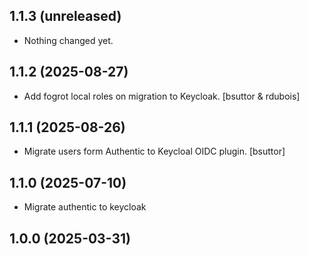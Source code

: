 ## 1.1.3 (unreleased)


- Nothing changed yet.


## 1.1.2 (2025-08-27)


- Add fogrot local roles on migration to Keycloak.
  [bsuttor & rdubois]

## 1.1.1 (2025-08-26)


- Migrate users form Authentic to Keycloal OIDC plugin.
  [bsuttor]


## 1.1.0 (2025-07-10)


- Migrate authentic to keycloak


## 1.0.0 (2025-03-31)
